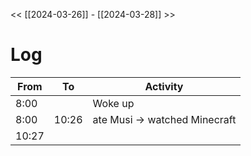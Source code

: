 << [[2024-03-26]] - [[2024-03-28]] >>

# Log
| From  | To    | Activity                      |
| ----- | ----- | ----------------------------- |
| 8:00  |       | Woke up                       |
| 8:00  | 10:26 | ate Musi -> watched Minecraft |
| 10:27 |       |                               |
